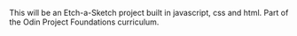 This will be an Etch-a-Sketch project built in javascript, css and html. Part of the Odin Project Foundations curriculum.
